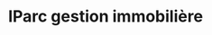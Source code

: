 ---
title: "IParc gestion immobilière"
url: /montreal/iparc-gestion-immobiliere/
shop: estate agent
---